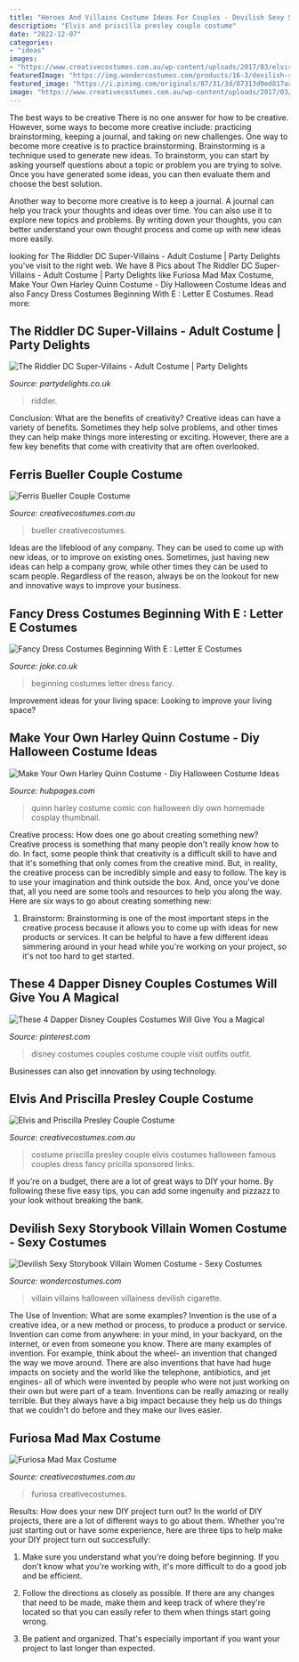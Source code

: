 ```yaml
---
title: "Heroes And Villains Costume Ideas For Couples - Devilish Sexy Storybook Villain Women Costume"
description: "Elvis and priscilla presley couple costume"
date: "2022-12-07"
categories:
- "ideas"
images:
- "https://www.creativecostumes.com.au/wp-content/uploads/2017/03/elvis-couple-510x680.jpg"
featuredImage: "https://img.wondercostumes.com/products/16-3/devilish-sexy-storybook-villain-women-costume.jpg"
featured_image: "https://i.pinimg.com/originals/87/31/3d/87313d9ed817aa650e8f2f4d309a1ffd.jpg"
image: "https://www.creativecostumes.com.au/wp-content/uploads/2017/03/elvis-couple-510x680.jpg"
---
```



The best ways to be creative
There is no one answer for how to be creative. However, some ways to become more creative include: practicing brainstorming, keeping a journal, and taking on new challenges.
One way to become more creative is to practice brainstorming. Brainstorming is a technique used to generate new ideas. To brainstorm, you can start by asking yourself questions about a topic or problem you are trying to solve. Once you have generated some ideas, you can then evaluate them and choose the best solution.

Another way to become more creative is to keep a journal. A journal can help you track your thoughts and ideas over time. You can also use it to explore new topics and problems. By writing down your thoughts, you can better understand your own thought process and come up with new ideas more easily.

	

		
looking for The Riddler DC Super-Villains - Adult Costume | Party Delights you've visit to the right web. We have 8 Pics about The Riddler DC Super-Villains - Adult Costume | Party Delights like Furiosa Mad Max Costume, Make Your Own Harley Quinn Costume - Diy Halloween Costume Ideas and also Fancy Dress Costumes Beginning With E : Letter E Costumes. Read more:
		
    
## The Riddler DC Super-Villains - Adult Costume | Party Delights

<img loading=lazy src="https://images.partydelights.co.uk/FANC/88/35/front/v1/flxm/4.jpg" onerror="this.onerror=null;this.src='https://tse2.mm.bing.net/th?id=OIP.6tuNFlIcG4OrNUqDeuRbVwHaJ4&amp;pid=15.1';" alt="The Riddler DC Super-Villains - Adult Costume | Party Delights">

_Source: partydelights.co.uk_

>riddler. 

	

Conclusion: What are the benefits of creativity?
Creative ideas can have a variety of benefits. Sometimes they help solve problems, and other times they can help make things more interesting or exciting. However, there are a few key benefits that come with creativity that are often overlooked.

    
## Ferris Bueller Couple Costume

<img loading=lazy src="https://www.creativecostumes.com.au/wp-content/uploads/2018/07/CC_April_18_037-768x1024.jpg" onerror="this.onerror=null;this.src='https://tse4.mm.bing.net/th?id=OIP.DMAm-1rpkAKZgEn5iSZ2SwHaJ4&amp;pid=15.1';" alt="Ferris Bueller Couple Costume">

_Source: creativecostumes.com.au_

>bueller creativecostumes. 

	

Ideas are the lifeblood of any company. They can be used to come up with new ideas, or to improve on existing ones. Sometimes, just having new ideas can help a company grow, while other times they can be used to scam people. Regardless of the reason, always be on the lookout for new and innovative ways to improve your business.

    
## Fancy Dress Costumes Beginning With E : Letter E Costumes

<img loading=lazy src="https://cdn.shopify.com/s/files/1/0450/5747/4713/products/00099635p.png?v=1614911229" onerror="this.onerror=null;this.src='https://tse1.mm.bing.net/th?id=OIP.MikAwgwywHZvrehriNVcDQHaLv&amp;pid=15.1';" alt="Fancy Dress Costumes Beginning With E : Letter E Costumes">

_Source: joke.co.uk_

>beginning costumes letter dress fancy. 

	

Improvement ideas for your living space:
Looking to improve your living space?

    
## Make Your Own Harley Quinn Costume - Diy Halloween Costume Ideas

<img loading=lazy src="https://usercontent2.hubstatic.com/12920931_50.jpg" onerror="this.onerror=null;this.src='https://tse3.mm.bing.net/th?id=OIP.TQsBcmjOVKbe-m9vQLN3vAHaLH&amp;pid=15.1';" alt="Make Your Own Harley Quinn Costume - Diy Halloween Costume Ideas">

_Source: hubpages.com_

>quinn harley costume comic con halloween diy own homemade cosplay thumbnail. 

	

Creative process: How does one go about creating something new?
Creative process is something that many people don't really know how to do. In fact, some people think that creativity is a difficult skill to have and that it's something that only comes from the creative mind. But, in reality, the creative process can be incredibly simple and easy to follow. The key is to use your imagination and think outside the box. And, once you've done that, all you need are some tools and resources to help you along the way. Here are six ways to go about creating something new: 
1) Brainstorm: Brainstorming is one of the most important steps in the creative process because it allows you to come up with ideas for new products or services. It can be helpful to have a few different ideas simmering around in your head while you're working on your project, so it's not too hard to get started.

    
## These 4 Dapper Disney Couples Costumes Will Give You A Magical

<img loading=lazy src="https://i.pinimg.com/originals/87/31/3d/87313d9ed817aa650e8f2f4d309a1ffd.jpg" onerror="this.onerror=null;this.src='https://tse1.mm.bing.net/th?id=OIP.O9K5jYDhTrJJy-vWGTu0_wHaLH&amp;pid=15.1';" alt="These 4 Dapper Disney Couples Costumes Will Give You a Magical">

_Source: pinterest.com_

>disney costumes couples costume couple visit outfits outfit. 

	

Businesses can also get innovation by using technology.

    
## Elvis And Priscilla Presley Couple Costume

<img loading=lazy src="https://www.creativecostumes.com.au/wp-content/uploads/2017/03/elvis-couple-510x680.jpg" onerror="this.onerror=null;this.src='https://tse1.mm.bing.net/th?id=OIP.xnfa0EzDFF-_2ruhGAC-jAHaJ4&amp;pid=15.1';" alt="Elvis and Priscilla Presley Couple Costume">

_Source: creativecostumes.com.au_

>costume priscilla presley couple elvis costumes halloween famous couples dress fancy pricilla sponsored links. 

	

If you're on a budget, there are a lot of great ways to DIY your home. By following these five easy tips, you can add some ingenuity and pizzazz to your look without breaking the bank.

    
## Devilish Sexy Storybook Villain Women Costume - Sexy Costumes

<img loading=lazy src="https://img.wondercostumes.com/products/16-3/devilish-sexy-storybook-villain-women-costume.jpg" onerror="this.onerror=null;this.src='https://tse2.mm.bing.net/th?id=OIP.N8d-ooLQ3JulgPVPoWlumQHaKX&amp;pid=15.1';" alt="Devilish Sexy Storybook Villain Women Costume - Sexy Costumes">

_Source: wondercostumes.com_

>villain villains halloween villainess devilish cigarette. 

	

The Use of Invention: What are some examples?
Invention is the use of a creative idea, or a new method or process, to produce a product or service. Invention can come from anywhere: in your mind, in your backyard, on the internet, or even from someone you know. 
There are many examples of invention. For example, think about the wheel- an invention that changed the way we move around. There are also inventions that have had huge impacts on society and the world like the telephone, antibiotics, and jet engines- all of which were invented by people who were not just working on their own but were part of a team. 
Inventions can be really amazing or really terrible. But they always have a big impact because they help us do things that we couldn't do before and they make our lives easier.

    
## Furiosa Mad Max Costume

<img loading=lazy src="https://www.creativecostumes.com.au/wp-content/uploads/2018/07/CC_April_18_118-768x1024.jpg" onerror="this.onerror=null;this.src='https://tse3.mm.bing.net/th?id=OIP.MtK8-ZwZxzwuIR4jijt5qAHaJ4&amp;pid=15.1';" alt="Furiosa Mad Max Costume">

_Source: creativecostumes.com.au_

>furiosa creativecostumes. 

	

Results: How does your new DIY project turn out?
In the world of DIY projects, there are a lot of different ways to go about them. Whether you're just starting out or have some experience, here are three tips to help make your DIY project turn out successfully:
1. Make sure you understand what you're doing before beginning. If you don't know what you're working with, it's more difficult to do a good job and be efficient.

2. Follow the directions as closely as possible. If there are any changes that need to be made, make them and keep track of where they're located so that you can easily refer to them when things start going wrong.

3. Be patient and organized. That's especially important if you want your project to last longer than expected.

